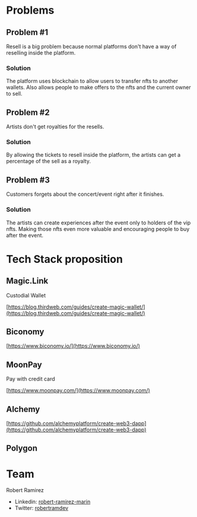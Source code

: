 # Problems

## Problem #1

Resell is a big problem because normal platforms don't have a way of reselling inside the platform. 

### Solution

The platform uses blockchain to allow users to transfer nfts to another wallets. Also allows people to make offers to the nfts and the current owner to sell. 

## Problem #2

Artists don't get royalties for the resells. 

### Solution

By allowing the tickets to resell inside the platform, the artists can get a percentage of the sell as a royalty. 

## Problem #3

Customers forgets about the concert/event right after it finishes. 

### Solution

The artists can create experiences after the event only to holders of the vip nfts. Making those nfts even more valuable and encouraging people to buy after the event.

# Tech Stack proposition

## Magic.Link

Custodial Wallet

[https://blog.thirdweb.com/guides/create-magic-wallet/](https://blog.thirdweb.com/guides/create-magic-wallet/)

## Biconomy

[https://www.biconomy.io/](https://www.biconomy.io/)

## MoonPay

Pay with credit card

[https://www.moonpay.com/](https://www.moonpay.com/)

## Alchemy

[https://github.com/alchemyplatform/create-web3-dapp](https://github.com/alchemyplatform/create-web3-dapp)

## Polygon


# Team

Robert Ramirez

- Linkedin: [robert-ramirez-marin](https://www.linkedin.com/in/robert-ramirez-marin/)
- Twitter: [robertramdev](https://twitter.com/robertramdev)
